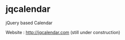jqcalendar
==========

jQuery based Calendar

Website : http://jqcalendar.com (still under construction)